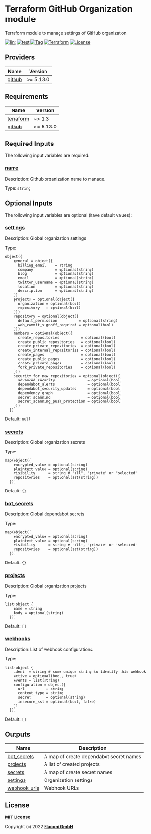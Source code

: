 # Terraform GitHub Organization module

Terraform module to manage settings of GitHub organization

[![lint](https://github.com/flaconi/terraform-github-organization/workflows/lint/badge.svg)](https://github.com/flaconi/terraform-github-organization/actions?query=workflow%3Alint)
[![test](https://github.com/flaconi/terraform-github-organization/workflows/test/badge.svg)](https://github.com/flaconi/terraform-github-organization/actions?query=workflow%3Atest)
[![Tag](https://img.shields.io/github/tag/flaconi/terraform-github-organization.svg)](https://github.com/flaconi/terraform-github-organization/releases)
[![Terraform](https://img.shields.io/badge/Terraform--registry-github--organization-brightgreen.svg)](https://registry.terraform.io/modules/Flaconi/organization/github/)
[![License](https://img.shields.io/badge/license-MIT-blue.svg)](https://opensource.org/licenses/MIT)

<!-- TFDOCS_HEADER_START -->


<!-- TFDOCS_HEADER_END -->

<!-- TFDOCS_PROVIDER_START -->
## Providers

| Name | Version |
|------|---------|
| <a name="provider_github"></a> [github](#provider\_github) | >= 5.13.0 |

<!-- TFDOCS_PROVIDER_END -->

<!-- TFDOCS_REQUIREMENTS_START -->
## Requirements

| Name | Version |
|------|---------|
| <a name="requirement_terraform"></a> [terraform](#requirement\_terraform) | ~> 1.3 |
| <a name="requirement_github"></a> [github](#requirement\_github) | >= 5.13.0 |

<!-- TFDOCS_REQUIREMENTS_END -->

<!-- TFDOCS_INPUTS_START -->
## Required Inputs

The following input variables are required:

### <a name="input_name"></a> [name](#input\_name)

Description: Github organization name to manage.

Type: `string`

## Optional Inputs

The following input variables are optional (have default values):

### <a name="input_settings"></a> [settings](#input\_settings)

Description: Global organization settings

Type:

```hcl
object({
    general = object({
      billing_email    = string
      company          = optional(string)
      blog             = optional(string)
      email            = optional(string)
      twitter_username = optional(string)
      location         = optional(string)
      description      = optional(string)
    })
    projects = optional(object({
      organization = optional(bool)
      repository   = optional(bool)
    }))
    repository = optional(object({
      default_permission          = optional(string)
      web_commit_signoff_required = optional(bool)
    }))
    members = optional(object({
      create_repositories          = optional(bool)
      create_public_repositories   = optional(bool)
      create_private_repositories  = optional(bool)
      create_internal_repositories = optional(bool)
      create_pages                 = optional(bool)
      create_public_pages          = optional(bool)
      create_private_pages         = optional(bool)
      fork_private_repositories    = optional(bool)
    }))
    security_for_new_repositories = optional(object({
      advanced_security               = optional(bool)
      dependabot_alerts               = optional(bool)
      dependabot_security_updates     = optional(bool)
      dependency_graph                = optional(bool)
      secret_scanning                 = optional(bool)
      secret_scanning_push_protection = optional(bool)
    }))
  })
```

Default: `null`

### <a name="input_secrets"></a> [secrets](#input\_secrets)

Description: Global organization secrets

Type:

```hcl
map(object({
    encrypted_value = optional(string)
    plaintext_value = optional(string)
    visibility      = string # "all", "private" or "selected"
    repositories    = optional(set(string))
  }))
```

Default: `{}`

### <a name="input_bot_secrets"></a> [bot\_secrets](#input\_bot\_secrets)

Description: Global dependabot secrets

Type:

```hcl
map(object({
    encrypted_value = optional(string)
    plaintext_value = optional(string)
    visibility      = string # "all", "private" or "selected"
    repositories    = optional(set(string))
  }))
```

Default: `{}`

### <a name="input_projects"></a> [projects](#input\_projects)

Description: Global organization projects

Type:

```hcl
list(object({
    name = string
    body = optional(string)
  }))
```

Default: `[]`

### <a name="input_webhooks"></a> [webhooks](#input\_webhooks)

Description: List of webhook configurations.

Type:

```hcl
list(object({
    ident  = string # some unique string to identify this webhook
    active = optional(bool, true)
    events = list(string)
    configuration = object({
      url          = string
      content_type = string
      secret       = optional(string)
      insecure_ssl = optional(bool, false)
    })
  }))
```

Default: `[]`

<!-- TFDOCS_INPUTS_END -->

<!-- TFDOCS_OUTPUTS_START -->
## Outputs

| Name | Description |
|------|-------------|
| <a name="output_bot_secrets"></a> [bot\_secrets](#output\_bot\_secrets) | A map of create dependabot secret names |
| <a name="output_projects"></a> [projects](#output\_projects) | A list of created projects |
| <a name="output_secrets"></a> [secrets](#output\_secrets) | A map of create secret names |
| <a name="output_settings"></a> [settings](#output\_settings) | Organization settings |
| <a name="output_webhook_urls"></a> [webhook\_urls](#output\_webhook\_urls) | Webhook URLs |

<!-- TFDOCS_OUTPUTS_END -->

## License

**[MIT License](LICENSE)**

Copyright (c) 2022 **[Flaconi GmbH](https://github.com/flaconi)**
